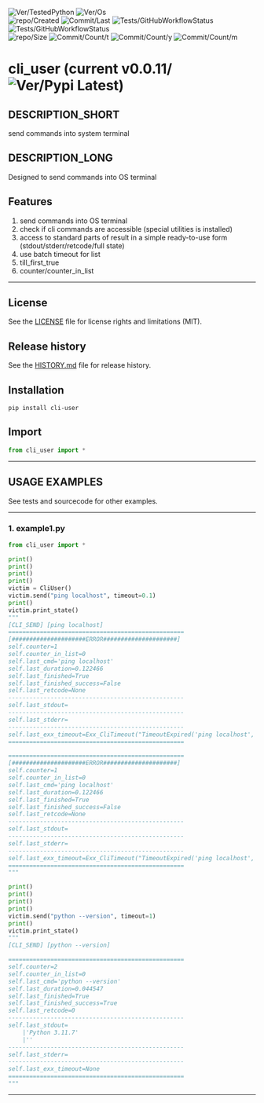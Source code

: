 ![Ver/TestedPython](https://img.shields.io/pypi/pyversions/cli_user)
![Ver/Os](https://img.shields.io/badge/os_development-Windows-blue)  
![repo/Created](https://img.shields.io/github/created-at/centroid457/cli_user)
![Commit/Last](https://img.shields.io/github/last-commit/centroid457/cli_user)
![Tests/GitHubWorkflowStatus](https://github.com/centroid457/cli_user/actions/workflows/test_linux.yml/badge.svg)
![Tests/GitHubWorkflowStatus](https://github.com/centroid457/cli_user/actions/workflows/test_windows.yml/badge.svg)  
![repo/Size](https://img.shields.io/github/repo-size/centroid457/cli_user)
![Commit/Count/t](https://img.shields.io/github/commit-activity/t/centroid457/cli_user)
![Commit/Count/y](https://img.shields.io/github/commit-activity/y/centroid457/cli_user)
![Commit/Count/m](https://img.shields.io/github/commit-activity/m/centroid457/cli_user)

# cli_user (current v0.0.11/![Ver/Pypi Latest](https://img.shields.io/pypi/v/cli_user?label=pypi%20latest))

## DESCRIPTION_SHORT
send commands into system terminal

## DESCRIPTION_LONG
Designed to send commands into OS terminal


## Features
1. send commands into OS terminal  
2. check if cli commands are accessible (special utilities is installed)  
3. access to standard parts of result in a simple ready-to-use form (stdout/stderr/retcode/full state)  
4. use batch timeout for list  
5. till_first_true  
6. counter/counter_in_list  


********************************************************************************
## License
See the [LICENSE](LICENSE) file for license rights and limitations (MIT).


## Release history
See the [HISTORY.md](HISTORY.md) file for release history.


## Installation
```commandline
pip install cli-user
```


## Import
```python
from cli_user import *
```


********************************************************************************
## USAGE EXAMPLES
See tests and sourcecode for other examples.

------------------------------
### 1. example1.py
```python
from cli_user import *

print()
print()
print()
print()
victim = CliUser()
victim.send("ping localhost", timeout=0.1)
print()
victim.print_state()
"""
[CLI_SEND] [ping localhost]
==================================================
[#####################ERROR#####################]
self.counter=1
self.counter_in_list=0
self.last_cmd='ping localhost'
self.last_duration=0.122466
self.last_finished=True
self.last_finished_success=False
self.last_retcode=None
--------------------------------------------------
self.last_stdout=
--------------------------------------------------
self.last_stderr=
--------------------------------------------------
self.last_exx_timeout=Exx_CliTimeout("TimeoutExpired('ping localhost', 0.1)")
==================================================

==================================================
[#####################ERROR#####################]
self.counter=1
self.counter_in_list=0
self.last_cmd='ping localhost'
self.last_duration=0.122466
self.last_finished=True
self.last_finished_success=False
self.last_retcode=None
--------------------------------------------------
self.last_stdout=
--------------------------------------------------
self.last_stderr=
--------------------------------------------------
self.last_exx_timeout=Exx_CliTimeout("TimeoutExpired('ping localhost', 0.1)")
==================================================
"""

print()
print()
print()
print()
victim.send("python --version", timeout=1)
print()
victim.print_state()
"""
[CLI_SEND] [python --version]

==================================================
self.counter=2
self.counter_in_list=0
self.last_cmd='python --version'
self.last_duration=0.044547
self.last_finished=True
self.last_finished_success=True
self.last_retcode=0
--------------------------------------------------
self.last_stdout=
	|'Python 3.11.7'
	|''
--------------------------------------------------
self.last_stderr=
--------------------------------------------------
self.last_exx_timeout=None
==================================================
"""
```

********************************************************************************
